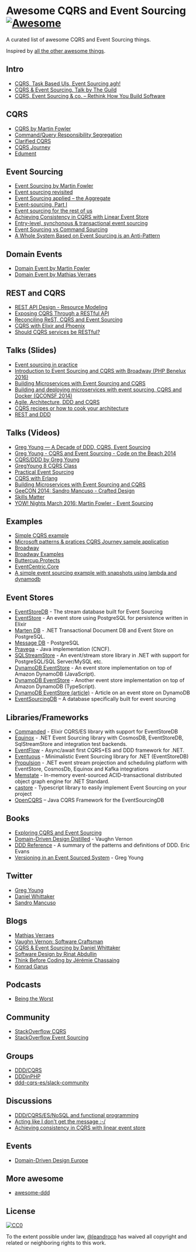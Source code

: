 # Awesome CQRS and Event Sourcing [![Awesome](https://cdn.rawgit.com/sindresorhus/awesome/d7305f38d29fed78fa85652e3a63e154dd8e8829/media/badge.svg)](https://github.com/sindresorhus/awesome)

A curated list of awesome CQRS and Event Sourcing things.

Inspired by [all the other awesome things](https://github.com/bayandin/awesome-awesomeness).

## Intro

- [CQRS, Task Based UIs, Event Sourcing agh!](http://codebetter.com/gregyoung/2010/02/16/cqrs-task-based-uis-event-sourcing-agh/)
- [CQRS & Event Sourcing. Talk by The Guild](https://speakerdeck.com/theguildconf/cqrs-and-event-sourcing)
- [CQRS, Event Sourcing & co. – Rethink How You Build Software](https://www.cqrs.com/)

## CQRS

- [CQRS by Martin Fowler](http://martinfowler.com/bliki/CQRS.html)
- [Command/Query Responsibility Segregation](https://gnugat.github.io/2015/08/25/cqrs.html)
- [Clarified CQRS](http://udidahan.com/2009/12/09/clarified-cqrs/)
- [CQRS Journey](http://cqrsjourney.github.io/)
- [Edument](http://cqrs.nu/)

## Event Sourcing

- [Event Sourcing by Martin Fowler](http://martinfowler.com/eaaDev/EventSourcing.html)
- [Event sourcing revisited](https://lostechies.com/gabrielschenker/2015/05/26/event-sourcing-revisited/)
- [Event Sourcing applied – the Aggregate](https://lostechies.com/gabrielschenker/2015/06/06/event-sourcing-applied-the-aggregate/)
- [Event-sourcing, Part I](http://karmajunkie.com/blog/2012/05/05/event-sourcing/)
- [Event sourcing for the rest of us](https://tojans.me/posts/event-sourcing-for-the-rest-of-us/)
- [Achieving Consistency in CQRS with Linear Event Store](http://squirrel.pl/blog/2015/09/14/achieving-consistency-in-cqrs-with-linear-event-store/)
- [Entry-level, synchonous & transactional event sourcing](https://softwaremill.com/entry-level-event-sourcing/)
- [Event Sourcing vs Command Sourcing](http://thinkbeforecoding.com/post/2013/07/28/Event-Sourcing-vs-Command-Sourcing)
- [A Whole System Based on Event Sourcing is an Anti-Pattern](https://www.infoq.com/news/2016/04/event-sourcing-anti-pattern)

## Domain Events

- [Domain Event by Martin Fowler](http://www.martinfowler.com/eaaDev/DomainEvent.html)
- [Domain Event by Mathias Verraes](http://verraes.net/2014/11/domain-events/)

## REST and CQRS

- [REST API Design - Resource Modeling](https://www.thoughtworks.com/insights/blog/rest-api-design-resource-modeling)
- [Exposing CQRS Through a RESTful API](https://www.infoq.com/articles/rest-api-on-cqrs)
- [Reconciling ReST, CQRS and Event Sourcing](http://graemef.com/blog/2012/09/02/Reconciling-ReST-and-CQRS/)
- [CQRS with Elixir and Phoenix](http://jfcloutier.github.io/jekyll/update/2015/11/04/cqrs_elixir_phoenix.html)
- [Should CQRS services be RESTful?](https://groups.google.com/forum/#!topic/dddcqrs/YdTAIcGMXFI%5B1-25%5D)

## Talks (Slides)

- [Event sourcing in practice](http://ookami86.github.io/event-sourcing-in-practice/#title.md)
- [Introduction to Event Sourcing and CQRS with Broadway (PHP Benelux 2016)](https://speakerdeck.com/simensen/introduction-to-event-sourcing-and-cqrs-with-broadway-php-benelux-2016)
- [Building Microservices with Event Sourcing and CQRS](http://www.slideshare.net/mploed/building-microservices-with-event-sourcing-and-cqrs)
- [Building and deploying microservices with event sourcing, CQRS and Docker (QCONSF 2014)](http://pt.slideshare.net/chris.e.richardson/building-and-deploying-microservices-with-event-sourcing-cqrs-and-docker-qconsf-2014)
- [Agile, Architecture, DDD and CQRS](http://www.slideshare.net/jeppec/agile-ddd-cqrs)
- [CQRS recipes or how to cook your architecture](http://www.slideshare.net/tjaskula/cqr-sv2)
- [REST and DDD](https://skillsmatter.com/skillscasts/2325-rest-and-ddd)

## Talks (Videos)

- [Greg Young — A Decade of DDD, CQRS, Event Sourcing](https://www.youtube.com/watch?v=LDW0QWie21s)
- [Greg Young - CQRS and Event Sourcing - Code on the Beach 2014](https://www.youtube.com/watch?v=JHGkaShoyNs)
- [CQRS/DDD by Greg Young](https://www.youtube.com/watch?v=KXqrBySgX-s)
- [GregYoung 8 CQRS Class](https://www.youtube.com/watch?v=whCk1Q87_ZI)
- [Practical Event Sourcing](http://verraes.net/2014/03/practical-event-sourcing/)
- [CQRS with Erlang](https://www.infoq.com/presentations/cqrs-erlang)
- [Building Microservices with Event Sourcing and CQRS](https://www.infoq.com/presentations/microservices-event-sourcing-cqrs)
- [GeeCON 2014: Sandro Mancuso - Crafted Design](https://vimeo.com/101106002)
- [Skills Matter](https://skillsmatter.com/)
- [YOW! Nights March 2016: Martin Fowler - Event Sourcing](https://www.youtube.com/watch?v=aweV9FLTZkU)

## Examples

- [Simple CQRS example](https://github.com/gregoryyoung/m-r)
- [Microsoft patterns & pratices CQRS Journey sample application](https://github.com/mspnp/cqrs-journey)
- [Broadway](http://labs.qandidate.com/blog/2014/08/26/broadway-our-cqrs-es-framework-open-sourced/)
- [Broadway Examples](https://github.com/qandidate-labs/broadway/tree/master/examples)
- [Buttercup.Protects](http://buttercup-php.github.io/protects/)
- [EventCentric.Core](https://github.com/event-centric/EventCentric.Core)
- [A simple event sourcing example with snapshots using lambda and dynamodb](https://theburningmonk.com/2019/08/a-simple-event-sourcing-example-with-snapshots-using-lambda-and-dynamodb/)

## Event Stores

- [EventStoreDB](http://geteventstore.com/) - The stream database built for Event Sourcing
- [EventStore](https://github.com/slashdotdash/eventstore) - An event store using PostgreSQL for persistence written in Elixir
- [Marten DB](https://martendb.io) - .NET Transactional Document DB and Event Store on PostgreSQL.
- [Message DB](http://docs.eventide-project.org/user-guide/message-db/) - PostgreSQL
- [Pravega](https://pravega.io) - Java implementation (CNCF).
- [SQLStreamStore](https://github.com/SqlStreamStore/) - An event/stream store library in .NET with support for PostgreSQL/SQL Server/MySQL etc.
- [DynamoDB EventStore](https://github.com/bakerface/dynamodb-event-store#readme) - An event store implementation on top of Amazon DynamoDB (JavaScript).
- [DynamoDB EventStore](https://github.com/domagojk/beenion/blob/rater/databases/eventstore/dynamoDbEventStore.ts) - Another event store implementation on top of Amazon DynamoDB (TypeScript).
- [DynamoDB EventStore (article)](https://www.agileand.me/dynamodb-event-sourcing-an-aws-architecture.html) - Article on an event store on DynamoDB
- [EventSourcingDB](https://www.eventsourcingdb.io) – A database specifically built for event sourcing

## Libraries/Frameworks

- [Commanded](https://hex.pm/packages/commanded) - Elixir CQRS/ES library with support for EventStoreDB
- [Equinox](https://github.com/jet/equinox) - .NET Event Sourcing library with CosmosDB, EventStoreDB, SqlStreamStore and integration test backends.
- [EventFlow](https://github.com/eventflow/EventFlow) - Async/await first CQRS+ES and DDD framework for .NET.
- [Eventuous](https://github.com/Eventuous/eventuous) - Minimalistic Event Sourcing library for .NET (EventStoreDB)
- [Propulsion](https://github.com/jet/propulsion) - .NET event stream projection and scheduling platform with EventStore, CosmosDb, Equinox and Kafka integrations
- [Memstate](https://github.com/DevrexLabs/memstate) - In-memory event-sourced ACID-transactional distributed object graph engine for .NET Standard.
- [castore](https://github.com/castore-dev/castore) - Typescript library to easily implement Event Sourcing on your project
- [OpenCQRS](https://www.opencqrs.com/) – Java CQRS Framework for the EventSourcingDB

## Books

- [Exploring CQRS and Event Sourcing](https://www.microsoft.com/en-us/download/details.aspx?id=34774)
- [Domain-Driven Design Distilled](http://www.amazon.com/Domain-Driven-Design-Distilled-Vaughn-Vernon/dp/0134434420) - Vaughn Vernon
- [DDD Reference](https://www.domainlanguage.com/ddd/reference/) - A summary of the patterns and definitions of DDD. Eric Evans
- [Versioning in an Event Sourced System](https://leanpub.com/esversioning) - Greg Young

## Twitter

- [Greg Young](https://twitter.com/gregyoung)
- [Daniel Whittaker](https://twitter.com/codescribler)
- [Sandro Mancuso](https://twitter.com/sandromancuso)

## Blogs

- [Mathias Verraes](http://verraes.net/)
- [Vaughn Vernon: Software Craftsman](https://vaughnvernon.co/)
- [CQRS & Event Sourcing by Daniel Whittaker](http://danielwhittaker.me/)
- [Software Design by Rinat Abdullin](https://abdullin.com/)
- [Think Before Coding by Jérémie Chassaing](http://thinkbeforecoding.com/)
- [Konrad Garus](http://squirrel.pl/blog/tag/cqrs/)

## Podcasts

- [Being the Worst](http://www.beingtheworst.com/)

## Community

- [StackOverflow CQRS](http://stackoverflow.com/questions/tagged/cqrs)
- [StackOverflow Event Sourcing](http://stackoverflow.com/questions/tagged/event-sourcing)

## Groups

- [DDD/CQRS](https://groups.google.com/forum/#!forum/dddcqrs)
- [DDDinPHP](https://groups.google.com/forum/#!forum/dddinphp)
- [ddd-cqrs-es/slack-community](https://github.com/ddd-cqrs-es/slack-community)

## Discussions

- [DDD/CQRS/ES/NoSQL and functional programming](http://elixirforum.com/t/ddd-cqrs-es-nosql-and-functional-programming/519)
- [Acting like I don't get the message :-/](https://groups.google.com/d/msg/dddcqrs/5LllWF5ZVLw/TlJ86khgTaYJ)
- [Achieving consistency in CQRS with linear event store](https://www.reddit.com/r/programming/comments/3l0hp1/achieving_consistency_in_cqrs_with_linear_event/)

## Events

- [Domain-Driven Design Europe](http://dddeurope.com/2017/)

## More awesome

- [awesome-ddd](https://github.com/wkjagt/awesome-ddd)

## License

[![CC0](http://i.creativecommons.org/p/zero/1.0/88x31.png)](http://creativecommons.org/publicdomain/zero/1.0/)

To the extent possible under law, [@leandrocp](https://github.com/leandrocp) has waived all copyright and related or neighboring rights to this work.

